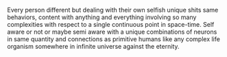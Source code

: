 
Every person different but dealing with their own selfish unique shits same behaviors, content with anything and everything involving so many complexities with respect to a single continuous point in space-time.
Self aware or not or maybe semi aware with a unique combinations of neurons in same quantity and connections as primitive humans like any complex life organism somewhere in infinite universe against the eternity.

<!--
**ajangir/ajangir** is a ✨ _special_ ✨ repository because its `README.md` (this file) appears on your GitHub profile.

Here are some ideas to get you started:

- 🔭 I’m currently working on ...
- 🌱 I’m currently learning ...
- 👯 I’m looking to collaborate on ...
- 🤔 I’m looking for help with ...
- 💬 Ask me about ...
- 📫 How to reach me: ...
- 😄 Pronouns: ...
- ⚡ Fun fact: ...
-->
